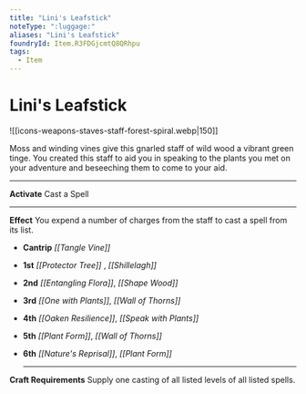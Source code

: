 ```yaml
---
title: "Lini's Leafstick"
noteType: ":luggage:"
aliases: "Lini's Leafstick"
foundryId: Item.R3FDGjcmtQ8QRhpu
tags:
  - Item
---
```


# Lini's Leafstick
![[icons-weapons-staves-staff-forest-spiral.webp|150]]

Moss and winding vines give this gnarled staff of wild wood a vibrant green tinge. You created this staff to aid you in speaking to the plants you met on your adventure and beseeching them to come to your aid.

* * *

**Activate** Cast a Spell

* * *

**Effect** You expend a number of charges from the staff to cast a spell from its list.

*   **Cantrip** _[[Tangle Vine]]_
*   **1st** _[[Protector Tree]]_ , _[[Shillelagh]]_
*   **2nd** _[[Entangling Flora]]_, _[[Shape Wood]]_
*   **3rd** _[[One with Plants]]_, _[[Wall of Thorns]]_
*   **4th** _[[Oaken Resilience]]_, _[[Speak with Plants]]_
*   **5th** _[[Plant Form]]_, _[[Wall of Thorns]]_
*   **6th** _[[Nature's Reprisal]]_, _[[Plant Form]]_
    
    * * *
    

**Craft Requirements** Supply one casting of all listed levels of all listed spells.

